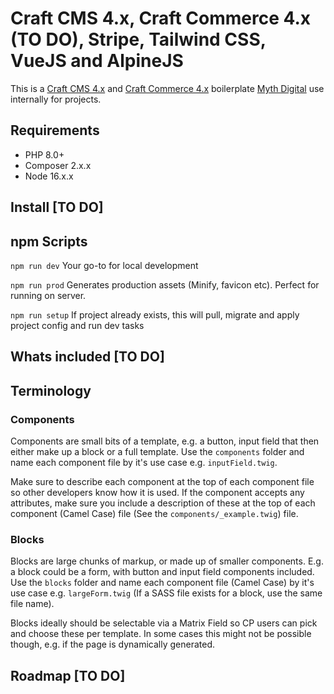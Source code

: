 # Craft CMS 4.x, Craft Commerce 4.x (TO DO), Stripe, Tailwind CSS, VueJS and AlpineJS

This is a [Craft CMS 4.x](https://github.com/craftcms/cms) and [Craft Commerce 4.x](https://github.com/craftcms/commerce) boilerplate [Myth Digital](https://myth.digital) use internally for projects.

## Requirements

- PHP 8.0+
- Composer 2.x.x
- Node 16.x.x

## Install [TO DO]

## npm Scripts

`npm run dev`
Your go-to for local development

`npm run prod`
Generates production assets (Minify, favicon etc). Perfect for running on server.

`npm run setup`
If project already exists, this will pull, migrate and apply project config and run dev tasks


## Whats included [TO DO]

## Terminology

### Components
Components are small bits of a template, e.g. a button, input field that then either make up a block or a full template. Use the `components` folder and name each component file by it's use case e.g. `inputField.twig`.

Make sure to describe each component at the top of each component file so other developers know how it is used. If the component accepts any attributes, make sure you include a description of these at the top of each component (Camel Case) file (See the `components/_example.twig`) file.

### Blocks
Blocks are large chunks of markup, or made up of smaller components. E.g. a block could be a form, with button and input field components included. Use the `blocks` folder and name each component file (Camel Case) by it's use case e.g. `largeForm.twig` (If a SASS file exists for a block, use the same file name).

Blocks ideally should be selectable via a Matrix Field so CP users can pick and choose these per template. In some cases this might not be possible though, e.g. if the page is dynamically generated.

## Roadmap [TO DO]
